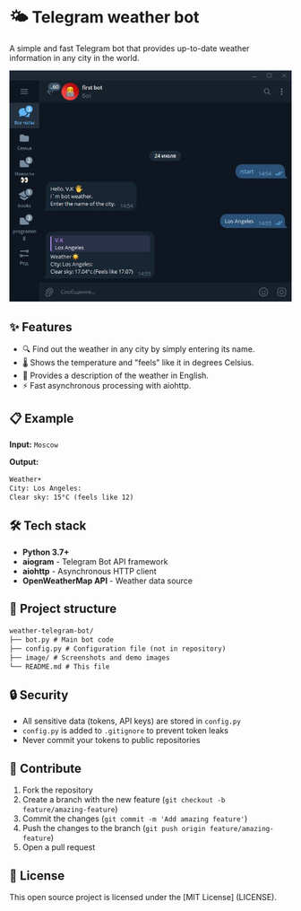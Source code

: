 # 🌤️ Telegram weather bot

A simple and fast Telegram bot that provides up-to-date weather information in any city in the world.

![Demo bot](./image/bot_weather.jpg)

## ✨ Features

- 🔍 Find out the weather in any city by simply entering its name.
- 🌡️ Shows the temperature and "feels" like it in degrees Celsius.
- 📝 Provides a description of the weather in English.
- ⚡ Fast asynchronous processing with aiohttp.

## 📋 Example

**Input:** `Moscow`

**Output:**
```
Weather☀
City: Los Angeles:
Clear sky: 15°C (feels like 12)
```

## 🛠️ Tech stack

- **Python 3.7+**
- **aiogram** - Telegram Bot API framework
- **aiohttp** - Asynchronous HTTP client
- **OpenWeatherMap API** - Weather data source

## 📁 Project structure

```
weather-telegram-bot/
├── bot.py # Main bot code
├── config.py # Configuration file (not in repository)
├── image/ # Screenshots and demo images
└── README.md # This file
```

## 🔒 Security

- All sensitive data (tokens, API keys) are stored in `config.py`
- `config.py` is added to `.gitignore` to prevent token leaks
- Never commit your tokens to public repositories

## 🤝 Contribute

1. Fork the repository
2. Create a branch with the new feature (`git checkout -b feature/amazing-feature`)
3. Commit the changes (`git commit -m 'Add amazing feature'`)
4. Push the changes to the branch (`git push origin feature/amazing-feature`)
5. Open a pull request

## 📝 License

This open source project is licensed under the [MIT License] (LICENSE).
